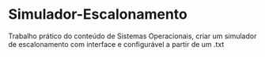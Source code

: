 # Simulador-Escalonamento

Trabalho prático do conteúdo de Sistemas Operacionais, criar um simulador de escalonamento com interface e configurável a partir de um .txt
